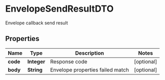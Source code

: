 

# EnvelopeSendResultDTO

Envelope callback send result

## Properties

| Name | Type | Description | Notes |
|------------ | ------------- | ------------- | -------------|
|**code** | **Integer** | Response code |  [optional] |
|**body** | **String** | Envelope properties failed match |  [optional] |



